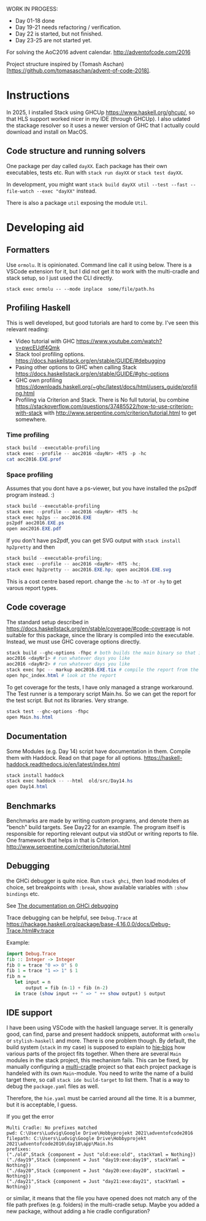 WORK IN PROGESS: 
- Day 01-18 done
- Day 19-21 needs refactoring / verification.
- Day 22 is started, but not finished.
- Day 23-25 are not started yet.

For solving the AoC2016 advent calendar. http://adventofcode.com/2016

Project structure inspired by (Tomash Aschan)[https://github.com/tomasaschan/advent-of-code-2018].

# Instructions

In 2025, I installed Stack using GHCUp https://www.haskell.org/ghcup/, so that HLS support worked nicer in my IDE (through GHCUp).
I also udated the stackage resolver so it uses a newer version of GHC that I actually could download and install on MacOS.

## Code structure and running solvers

One package per day called `dayXX`.
Each package has their own executables, tests etc. Run with `stack run dayXX` or `stack test dayXX`.

In development, you might want `stack build dayXX util --test --fast --file-watch --exec "dayXX"` instead.

There is also a package `util` exposing the module `Util`. 

# Developing aid

## Formatters

Use `ormolu`. It is opinionated. Command line call it using below.
There is a VSCode extension for it, but I did not get it to work with the multi-cradle and stack setup, so I just used the CLI directly.
```shell
stack exec ormolu -- --mode inplace  some/file/path.hs 
```


## Profiling Haskell

This is well developed, but good tutorials are hard to come by. I've seen this relevant reading:

- Video tutorial with GHC https://www.youtube.com/watch?v=pwcEUdf4Qmk
- Stack tool profiling options. https://docs.haskellstack.org/en/stable/GUIDE/#debugging 
- Pasing other options to GHC when calling Stack https://docs.haskellstack.org/en/stable/GUIDE/#ghc-options
- GHC own profiling https://downloads.haskell.org/~ghc/latest/docs/html/users_guide/profiling.html
- Profiling via Criterion and Stack. There is No full tutorial, bu combine https://stackoverflow.com/questions/37485522/how-to-use-criterion-with-stack with http://www.serpentine.com/criterion/tutorial.html to get somewhere.

### Time profiling
```powershell
stack build --executable-profiling
stack exec --profile -- aoc2016 <dayNr> +RTS -p -hc
cat aoc2016.EXE.prof
```

### Space profiling
Assumes that you dont have a ps-viewer, but you have installed the ps2pdf program instead. :)
```powershell
stack build --executable-profiling
stack exec --profile -- aoc2016 <dayNr> +RTS -hc
stack exec hp2ps -- aoc2016.EXE
ps2pdf aoc2016.EXE.ps
open aoc2016.EXE.pdf
```

If you don't have ps2pdf, you can get SVG  output with `stack install hp2pretty` and then
```powershell
stack build --executable-profiling;
stack exec --profile -- aoc2016 <dayNr> +RTS -hc; 
stack exec hp2pretty -- aoc2016.EXE.hp; open aoc2016.EXE.svg
```

This is a cost centre based report. change the `-hc` to `-hT` or `-hy` to get varous report types.

## Code coverage
The standard setup described in 
https://docs.haskellstack.org/en/stable/coverage/#code-coverage
is not suitable for this package, since the library is compiled into the executable.
Instead, we must use GHC coverage options directly.

```powershell
stack build --ghc-options -fhpc # both builds the main binary so that it emits coverage data when run
aoc2016 <dayNr1> # run whatever days you like
aoc2016 <dayNr2> # run whatever days you like
stack exec hpc -- markup aoc2016.EXE.tix # compile the report from the days you ran
open hpc_index.html # look at the report
```

To get coverage for the tests, I have only managed a strange workaround. The Test runner is a temporary script Main.hs. So we can get the report for the test script. But not its libraries. Very strange.

```powershell
stack test --ghc-options -fhpc
open Main.hs.html
```

## Documentation
Some Modules (e.g. Day 14) script have documentation in them. Compile them with Haddock.
Read on that page for all options. https://haskell-haddock.readthedocs.io/en/latest/index.html

```powershell
stack install haddock
stack exec haddock -- --html  old/src/Day14.hs
open Day14.html
```

## Benchmarks
Benchmarks are made by writing custom programs, and denote them as "bench" build targets. See Day22 for an example.
The program itself is responsible for reporting relevant output via stdOut or writing reports to file.
One framework that helps in that is Criterion. http://www.serpentine.com/criterion/tutorial.html

## Debugging

the GHCi debugger is quite nice. Run `stack ghci`, then load modules of choice, set breakpoints with `:break`, show available variables with `:show bindings` etc. 

See [The documentation on GHCi debugging](https://downloads.haskell.org/~ghc/latest/docs/html/users_guide/ghci.html#the-ghci-debugger)

Trace debugging can be helpful, see `Debug.Trace` at https://hackage.haskell.org/package/base-4.16.0.0/docs/Debug-Trace.html#v:trace

Example:

```haskell
import Debug.Trace
fib :: Integer -> Integer
fib 0 = trace "0 => 0" $ 0
fib 1 = trace "1 => 1" $ 1
fib n =
   let input = n
       output = fib (n-1) + fib (n-2)
   in trace (show input ++ " => " ++ show output) $ output
```


## IDE support
I have been using VSCode with the haskell language server. It is generally good, can find, parse and present haddock snippets, autoformat with `ormolu` or `stylish-haskell` and more.
There is one problem though. By default, the build system (`stack` in my case) is supposed to explain to [hie-bios](https://github.com/haskell/hie-bios`) how various parts of the project fits together.
When there are several `Main` modules in the stack project, this mechanism fails.
This can be fixed, by manually configuring a [multi-cradle](https://github.com/haskell/hie-bios#multi-cradle) project so that each project package is handeled with its own `Main`-module.
You need to write the name of a build target there, so call `stack ide build-target` to list them. That is a way to debug the `package.yaml` files as well.

Therefore, the `hie.yaml` must be carried around all the time. It is a bummer, but it is acceptable, I guess.

If you get the error 
```
Multi Cradle: No prefixes matched
pwd: C:\Users\Ludvig\Google Drive\Hobbyprojekt 2021\adventofcode2016
filepath: C:\Users\Ludvig\Google Drive\Hobbyprojekt 2021\adventofcode2016\day18\app\Main.hs
prefixes:
("./old",Stack {component = Just "old:exe:old", stackYaml = Nothing})
("./day19",Stack {component = Just "day19:exe:day19", stackYaml = Nothing})
("./day20",Stack {component = Just "day20:exe:day20", stackYaml = Nothing})
("./day21",Stack {component = Just "day21:exe:day21", stackYaml = Nothing})
```
or similar, it means that the file you have opened does not match any of the file path prefixes (e.g. folders) in the multi-cradle setup. Maybe you added a new package, without adding a hie cradle configuration?